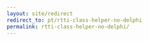 ```yaml
---
layout: site/redirect
redirect_to: pt/rtti-class-helper-no-delphi
permalink: rtti-class-helper-no-delphi/
---
```

